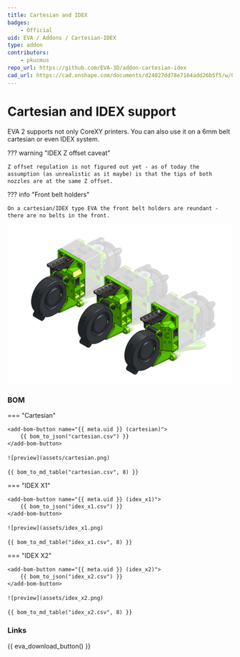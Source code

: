 ```yaml
---
title: Cartesian and IDEX
badges:
    - Official
uid: EVA / Addons / Cartesian-IDEX
type: addon
contributors: 
    - pkucmus
repo_url: https://github.com/EVA-3D/addon-cartesian-idex
cad_url: https://cad.onshape.com/documents/d24027dd78e7164add26b5f5/w/0615251dcae8664926ca1aa2/e/e01d9ebd9e9d0542d74812ce
---
```

# Cartesian and IDEX support

EVA 2 supports not only CoreXY printers. You can also use it on a 6mm belt cartesian or even IDEX system.

??? warning "IDEX Z offset caveat"

    Z offset regulation is not figured out yet - as of today the assumption (as unrealistic as it maybe) is that the tips of both nozzles are at the same Z offset.

??? info "Front belt holders"

    On a cartesian/IDEX type EVA the front belt holders are reundant - there are no belts in the front.

![preview](assets/__ALL__.png)

### BOM

=== "Cartesian"

    <add-bom-button name="{{ meta.uid }} (cartesian)">
        {{ bom_to_json("cartesian.csv") }}
    </add-bom-button>

    ![preview](assets/cartesian.png)

    {{ bom_to_md_table("cartesian.csv", 8) }}

=== "IDEX X1"

    <add-bom-button name="{{ meta.uid }} (idex_x1)">
        {{ bom_to_json("idex_x1.csv") }}
    </add-bom-button>

    ![preview](assets/idex_x1.png)

    {{ bom_to_md_table("idex_x1.csv", 8) }}

=== "IDEX X2"

    <add-bom-button name="{{ meta.uid }} (idex_x2)">
        {{ bom_to_json("idex_x2.csv") }}
    </add-bom-button>

    ![preview](assets/idex_x2.png)

    {{ bom_to_md_table("idex_x2.csv", 8) }}

### Links

{{ eva_download_button() }}
